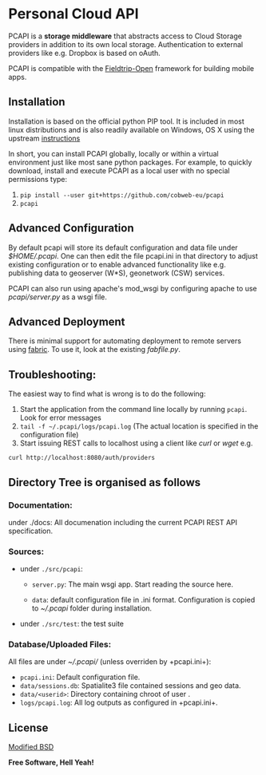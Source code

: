 Personal Cloud API
==================

PCAPI is a **storage middleware** that abstracts access to Cloud Storage providers in addition to its own local storage. Authentication to external providers like e.g. Dropbox is based on oAuth.

PCAPI is compatible with the [Fieldtrip-Open](https://github.com/cobweb-eu/fieldtrip-open) framework for building mobile apps.

Installation
------------
Installation is based on the official python PIP tool. It is included in most linux distributions and is also readily available on Windows, OS X using the upstream [instructions](https://pip.pypa.io/en/latest/installing.html)

In short, you can install PCAPI globally, locally or within  a virtual environment just like most sane python packages. For example, to quickly download, install and execute PCAPI as a local user with no special permissions type:

1. `pip install --user git+https://github.com/cobweb-eu/pcapi`
2. `pcapi`

Advanced Configuration
----------------------

By default pcapi will store its default configuration and data file under *$HOME/.pcapi*. One can then edit the file pcapi.ini in that directory to adjust existing configuration or to enable advanced functionality like e.g. publishing data to geoserver (W*S), geonetwork (CSW) services.

PCAPI can also run using apache's mod_wsgi by configuring apache to use *pcapi/server.py* as a wsgi file.

Advanced Deployment
-------------------

There is minimal support for automating deployment to remote servers using [fabric](http://www.fabfile.org). To use it, look at the existing *fabfile.py*.

Troubleshooting:
----------------

The easiest way to find what is wrong is to do the following:

1. Start the application from the command line locally by running `pcapi`. Look for error messages
2. `tail -f ~/.pcapi/logs/pcapi.log` (The actual location is specified in the configuration file)
3. Start issuing REST calls to localhost using a client like *curl* or *wget* e.g.

`curl http://localhost:8080/auth/providers`



Directory Tree is organised as follows
--------------------------------------

### Documentation:

under ./docs:
	All documenation including the current PCAPI REST API specification.

### Sources:

* under `./src/pcapi`:
	* `server.py`: The main wsgi app. Start reading the source here.

	* `data`: default configuration file in .ini format. Configuration is copied to *~/.pcapi* folder during installation.
* under `./src/test`: the test suite

### Database/Uploaded Files:

All files are under *~/.pcapi/* (unless overriden by +pcapi.ini+):

* `pcapi.ini`:
	        Default configuration file.
* `data/sessions.db`:
	        Spatialite3 file contained sessions and geo data.
* `data/<userid>`:
		Directory containing chroot of user <userid>.
* `logs/pcapi.log`: 
      		All log outputs as configured in +pcapi.ini+.

License
-------

[Modified BSD](./LICENSE)


**Free Software, Hell Yeah!**
